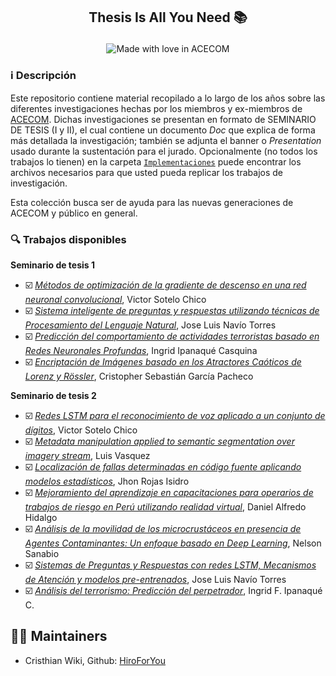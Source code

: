 <h2 align="center">
<p>Thesis Is All You Need 📚</p>
</h2>

<p align="center"> 
<img src="https://madewithlove.now.sh/af?heart=true&colorA=%23292929&colorB=%234c66e6&template=for-the-badge&text=ACECOM" alt="Made with love in ACECOM">
</p>

### ℹ️ Descripción
Este repositorio contiene material recopilado a lo largo de los años sobre las diferentes investigaciones hechas por los miembros y ex-miembros de [ACECOM](https://www.facebook.com/acecom.uni/). Dichas investigaciones se presentan en formato de SEMINARIO DE TESIS (I y II), el cual contiene un documento *Doc* que explica de forma más detallada la investigación; también se adjunta el banner o *Presentation* usado durante la sustentación para el jurado. Opcionalmente (no todos los trabajos lo tienen) en la carpeta [`Implementaciones`](./Implementaciones) puede encontrar los archivos necesarios para que usted pueda replicar los trabajos de investigación.

Esta colección busca ser de ayuda para las nuevas generaciones de ACECOM y público en general.

### 🔍 Trabajos disponibles

 **Seminario de tesis 1**

- ☑️ [*Métodos de optimización de la gradiente de descenso en una red neuronal convolucional*](./Seminario_1/Seminario_1_VictorSotelo_Presentation.pdf), Victor Sotelo Chico 
- ☑️ [*Sistema inteligente de preguntas y respuestas utilizando técnicas de Procesamiento del Lenguaje Natural*](./Seminario_1/Seminario_1_JoseNavio_Doc.pdf), Jose Luis Navío Torres
- ☑️ [*Predicción del comportamiento de actividades terroristas basado en Redes Neuronales Profundas*](./Seminario_1/Seminario_1_IngridIpanaque_Doc.pdf), Ingrid Ipanaqué Casquina
- ☑️ [*Encriptación de Imágenes basado en los Atractores Caóticos de Lorenz y Rössler*](./Seminario_1/Seminario_1_CristopherGarcia_Doc.pdf),  Cristopher Sebastián García Pacheco



 **Seminario de tesis 2**

- ☑️ [*Redes LSTM para el reconocimiento de voz aplicado a un conjunto de dígitos*](./Seminario_2/Seminario_2_VictorSotelo_Doc.pdf), Victor Sotelo Chico 
- ☑️ [*Metadata manipulation applied to semantic segmentation over imagery stream*](./Seminario_2/Seminario_2_LuisVasquez_Presentation.pdf), Luis Vasquez
- ☑️ [*Localización de fallas determinadas en código fuente aplicando modelos estadísticos*](./Seminario_2/Seminario_2_JhonRojas_Doc.pdf), Jhon Rojas Isidro
- ☑️ [*Mejoramiento del aprendizaje en capacitaciones para operarios de trabajos de riesgo en Perú utilizando realidad virtual*](./Seminario_2/Seminario_2_DanielHidalgo_Doc.pdf), Daniel Alfredo Hidalgo
- ☑️ [*Análisis de la movilidad de los microcrustáceos en presencia de Agentes Contaminantes: Un enfoque basado en Deep Learning*](./Seminario_2/Seminario_2_NelsonSanabio_Doc.pdf), Nelson Sanabio
- ☑️ [*Sistemas de Preguntas y Respuestas con redes LSTM, Mecanismos de Atención y modelos pre-entrenados*](./Seminario_2/Seminario_2_JoseNavio_Doc.pdf), Jose Luis Navío Torres
- ☑️ [*Análisis del terrorismo: Predicción del perpetrador*](./Seminario_2/Seminario_2_IngridIpanaque_Doc.pdf), Ingrid F. Ipanaqué C.

## 👨‍💻 Maintainers
* Cristhian Wiki, Github: [HiroForYou](https://github.com/HiroForYou)

